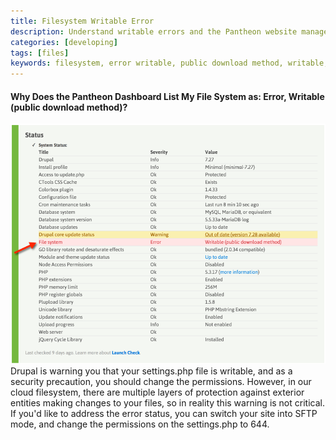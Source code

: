 ```yaml
---
title: Filesystem Writable Error
description: Understand writable errors and the Pantheon website management system architecture.
categories: [developing]
tags: [files]
keywords: filesystem, error writable, public download method, writable, settings.php, filesystem error, file permissions, permissions
---
```

#### Why Does the Pantheon Dashboard List My File System as: Error, Writable (public download method)?
 ![Launch check file system error](/source/docs/assets/images/desk_images/284378.png)  
 Drupal is warning you that your settings.php file is writable, and as a security precaution, you should change the permissions. However, in our cloud filesystem, there are multiple layers of protection against exterior entities making changes to your files, so in reality this warning is not critical. If you'd like to address the error status, you can switch your site into SFTP mode, and change the permissions on the settings.php to 644.
